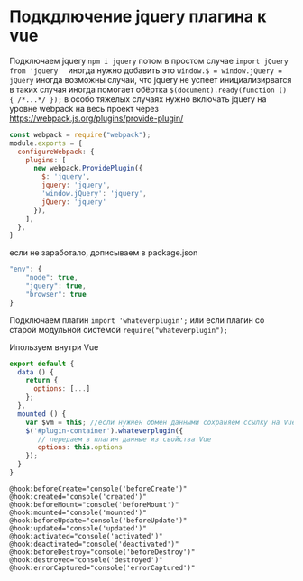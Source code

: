 # Подкдлючение jquery плагина к vue
Подключаем jquery
`npm i jquery`
потом в простом случае
`import jQuery from 'jquery' `
иногда нужно добавить это
`window.$ = window.jQuery = jQuery` 
иногда возможны случаи, что jquery не успеет инициализирватся
в таких случая иногда помогает обёртка
`$(document).ready(function () { /*...*/ });`
в особо тяжелых случаях нужно включать jquery на уровне webpack на весь проект
через https://webpack.js.org/plugins/provide-plugin/
```js
const webpack = require("webpack");
module.exports = {
  configureWebpack: {
    plugins: [
      new webpack.ProvidePlugin({
        $: 'jquery',
        jquery: 'jquery',
        'window.jQuery': 'jquery',
        jQuery: 'jquery'
      }),
    ],
  },
}
```
если не заработало, дописываем в package.json
```js
"env": {
    "node": true,
    "jquery": true,
    "browser": true
}
```

Подключаем плагин
`import 'whateverplugin';`
или если плагин со старой модульной системой
`require("whateverplugin");`

Ипользуем внутри Vue
```js
export default {
  data () {
    return {
      options: [...]
    };
  },
  mounted () {
    var $vm = this; //если нужнен обмен данными сохраняем ссылку на Vue
    $('#plugin-container').whateverplugin({
       // передаем в плагин данные из свойства Vue
       options: this.options
    });
  }
}
```


```
@hook:beforeCreate="console('beforeCreate')"
@hook:created="console('created')"
@hook:beforeMount="console('beforeMount')"
@hook:mounted="console('mounted')"
@hook:beforeUpdate="console('beforeUpdate')"
@hook:updated="console('updated')"
@hook:activated="console('activated')"
@hook:deactivated="console('deactivated')"
@hook:beforeDestroy="console('beforeDestroy')"
@hook:destroyed="console('destroyed')"
@hook:errorCaptured="console('errorCaptured')"
```
